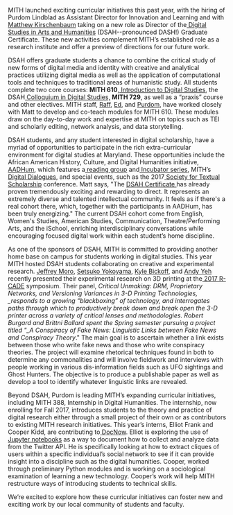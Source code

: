 MITH launched exciting curricular initiatives this past year, with the hiring of Purdom Lindblad as Assistant Director for Innovation and Learning and with [Matthew Kirschenbaum](https://mkirschenbaum.wordpress.com/) taking on a new role as Director of the[ Digital Studies in Arts and Humanities](http://dsah.umd.edu/) (DSAH--pronounced DASH!) Graduate Certificate. These new activities complement MITH’s established role as a research institute and offer a preview of directions for our future work.

DSAH offers graduate students a chance to combine the critical study of new forms of digital media and identity with creative and analytical practices utilizing digital media as well as the application of computational tools and techniques to traditional areas of humanistic study. All students complete two core courses: **MITH 610**,[ Introduction to Digital Studies](http://dsah.umd.edu/requirements/#introds), the DSAH[ Colloquium in Digital Studies,](http://dsah.umd.edu/requirements/#colloquium) **MITH 729**, as well as a “praxis” course and other electives. MITH staff, [Raff](http://mith.umd.edu/people/person/raffaele-viglianti/), [Ed](http://mith.umd.edu/people/person/ed-summers/), and [Purdom](http://mith.umd.edu/people/person/purdom-lindblad/), have worked closely with Matt to develop and co-teach modules for MITH 610. These modules draw on the day-to-day work and expertise at MITH on topics such as TEI and scholarly editing, network analysis, and data storytelling.

DSAH students, and any student interested in digital scholarship, have a myriad of opportunities to participate in the rich extra-curricular environment for digital studies at Maryland. These opportunities include the African American History, Culture, and Digital Humanities initiative,[ AADHum](http://aadhum.umd.edu/), which features a[ reading group](http://aadhum.umd.edu/reading-groups/) and[ Incubator series](http://aadhum.umd.edu/dh-incubators/), MITH’s[ Digital Dialogues](http://mith.umd.edu/digital-dialogues/dialogues/), and special events, such as the 2017[ Society for Textual Scholarship](http://mith.umd.edu/sts2017/) conference. Matt says, "The [DSAH Certificate ](http://dsah.umd.edu/)has already proven tremendously exciting and rewarding to direct. It represents an extremely diverse and talented intellectual community. It feels as if there's a real cohort there, which, together with the participants in AADHum, has been truly energizing." The current DSAH cohort come from English, Women's Studies, American Studies, Communication, Theatre/Performing Arts, and the iSchool, enriching interdisciplinary conversations while encouraging focused digital work within each student’s home discipline.

As one of the sponsors of DSAH, MITH is committed to providing another home base on campus for students working in digital studies. This year MITH hosted DSAH students collaborating on creative and experimental research. [Jeffrey Moro](https://jeffreymoro.com/), [Setsuko Yokoyama](https://twitter.com/setsukoyokoyama), [Kyle Bickoff](http://www.kylebickoff.com/), and [Andy Yeh](https://twitter.com/Tinbadthetailor) recently presented their experimental research on 3D printing at the[ 2017 R-CADE](http://rcade.camden.rutgers.edu/2017symposium.html) symposium. Their panel, _Critical Unmaking: DRM, Proprietary Networks, and Versioning Variances in 3-D Printing Technologies, \_responds to a growing “blackboxing” of technology, and interrogates paths through which to productively break down and break open the 3-D printer across a variety of critical lenses and methodologies. Robert Burgard and Brittni Ballard spent the Spring semester pursuing a project titled "\_A Conspiracy of Fake News: Linguistic Links between Fake News and Conspiracy Theory_." The main goal is to ascertain whether a link exists between those who write fake news and those who write conspiracy theories. The project will examine rhetorical techniques found in both to determine any commonalities and will involve fieldwork and interviews with people working in various dis-information fields such as UFO sightings and Ghost Hunters. The objective is to produce a publishable paper as well as develop a tool to identify whatever linguistic links are revealed.

Beyond DSAH, Purdom is leading MITH’s expanding curricular initiatives, including MITH 388, Internship in Digital Humanities. The internship, now enrolling for Fall 2017, introduces students to the theory and practice of digital research either through a small project of their own or as contributors to existing MITH research initiatives. This year’s interns, Elliot Frank and Cooper Kidd, are contributing to[ DocNow](http://www.docnow.io/). Elliot is exploring the use of [Jupyter notebooks](http://jupyter.org/) as a way to document how to collect and analyze data from the Twitter API. He is specifically looking at how to extract cliques of users within a specific individual’s social network to see if it can provide insight into a discipline such as the digital humanities. Cooper, worked through preliminary Python modules and is working on a sociological examination of learning a new technology. Cooper’s work will help MITH restructure ways of introducing students to technical skills.

We’re excited to explore how these curricular initiatives can foster new and exciting work by our local community of students and faculty.